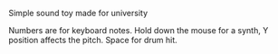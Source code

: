 Simple sound toy made for university

Numbers are for keyboard notes.
Hold down the mouse for a synth, Y position affects the pitch.
Space for drum hit.
